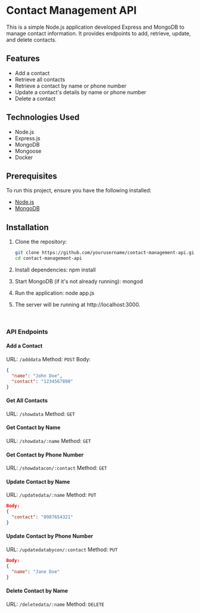 # Contact Management API

This is a simple Node.js application developed Express and MongoDB to manage contact information. It provides endpoints to add, retrieve, update, and delete contacts.

## Features

- Add a contact
- Retrieve all contacts
- Retrieve a contact by name or phone number
- Update a contact's details by name or phone number
- Delete a contact

## Technologies Used

- Node.js
- Express.js
- MongoDB
- Mongoose
- Docker

## Prerequisites

To run this project, ensure you have the following installed:

- [Node.js](https://nodejs.org/)
- [MongoDB](https://www.mongodb.com/)

## Installation

1. Clone the repository:

   ```bash
   git clone https://github.com/yourusername/contact-management-api.git
   cd contact-management-api

2. Install dependencies:
npm install


3. Start MongoDB (if it's not already running):
mongod


4. Run the application:
node app.js

5. The server will be running at http://localhost:3000.
   

<br>


### API Endpoints

#### Add a Contact
URL:  `/adddata`
Method: `POST`
Body:
```json
{
  "name": "John Doe",
  "contact": "1234567890"
}
```

#### Get All Contacts
URL: `/showdata`
Method: `GET`

#### Get Contact by Name
URL: `/showdata/:name`
Method: `GET`

#### Get Contact by Phone Number
URL: `/showdatacon/:contact`
Method: `GET`

#### Update Contact by Name
URL: `/updatedata/:name`
Method: `PUT`
```json
Body:
{
  "contact": "0987654321"
}
```

#### Update Contact by Phone Number
URL: `/updatedatabycon/:contact`
Method: `PUT`

```json
Body:
{
  "name": "Jane Doe"
}
```

#### Delete Contact by Name
URL: `/deletedata/:name`
Method: `DELETE`
